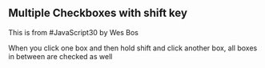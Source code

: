 ## Multiple Checkboxes with shift key

This is from #JavaScript30 by Wes Bos

When you click one box and then hold shift and click another box, all boxes in between are checked as well
